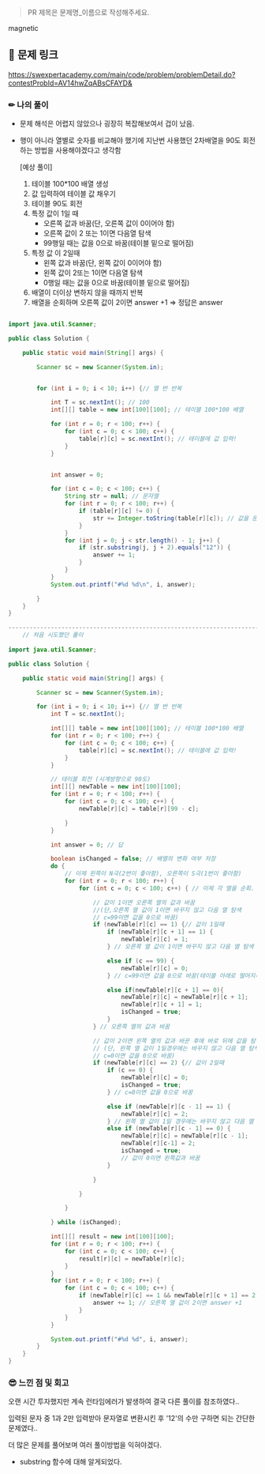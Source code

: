 > PR 제목은 문제명_이름으로 작성해주세요.

magnetic

## 🔗 문제 링크

https://swexpertacademy.com/main/code/problem/problemDetail.do?contestProbId=AV14hwZqABsCFAYD&

### ✏ 나의 풀이

- 문제 해석은 어렵지 않았으나 굉장히 복잡해보여서 겁이 났음.

- 행이 아니라 열별로 숫자를 비교해야 했기에 지난번 사용했던 2차배열을 90도 회전하는 방법을 사용해야겠다고 생각함

  [예상 풀이]

  1. 테이블 100*100 배열 생성
  2. 값 입력하여 테이블 값 채우기
  3. 테이블 90도 회전
  4. 특정 값이 1일 때 
     - 오른쪽 값과 바꿈(단, 오른쪽 값이 0이어야 함)
     - 오른쪽 값이 2 또는 1이면 다음열 탐색
     - 99행일 때는 값을 0으로 바꿈(테이블 밑으로 떨어짐)
  5. 특정 값 이 2일때
     - 왼쪽 값과 바꿈(단, 왼쪽 값이 0이어야 함)
     - 왼쪽 값이 2또는 1이면 다음열 탐색
     - 0행일 때는 값을 0으로 바꿈(테이블 밑으로 떨어짐)
  6. 배열이 더이상 변하지 않을 때까지 반복
  7. 배열을 순회하며 오른쪽 값이 2이면 answer +1 => 정답은 answer

```JAVA

import java.util.Scanner;

public class Solution {

	public static void main(String[] args) {

		Scanner sc = new Scanner(System.in);


		for (int i = 0; i < 10; i++) {// 열 번 반복

			int T = sc.nextInt(); // 100
			int[][] table = new int[100][100]; // 테이블 100*100 배열

			for (int r = 0; r < 100; r++) {
				for (int c = 0; c < 100; c++) {
					table[r][c] = sc.nextInt(); // 테이블에 값 입력!
				}
			}


			int answer = 0;

			for (int c = 0; c < 100; c++) {
				String str = null; // 문자열
				for (int r = 0; r < 100; r++) {
					if (table[r][c] != 0) {
						str += Integer.toString(table[r][c]); // 값을 문자열로 변환
					}
				}
				for (int j = 0; j < str.length() - 1; j++) {
					if (str.substring(j, j + 2).equals("12")) {
						answer += 1;
					}
				}
			}
			System.out.printf("#%d %d\n", i, answer);

		}
	}
}

---------------------------------------------------------------------------------
    // 처음 시도했던 풀이
    
import java.util.Scanner;

public class Solution {

	public static void main(String[] args) {

		Scanner sc = new Scanner(System.in);

		for (int i = 0; i < 10; i++) {// 열 번 반복
			int T = sc.nextInt();

			int[][] table = new int[100][100]; // 테이블 100*100 배열
			for (int r = 0; r < 100; r++) {
				for (int c = 0; c < 100; c++) {
					table[r][c] = sc.nextInt(); // 테이블에 값 입력!
				}
			}

			// 테이블 회전 (시계방향으로 90도)
			int[][] newTable = new int[100][100];
			for (int r = 0; r < 100; r++) {
				for (int c = 0; c < 100; c++) {
					newTable[r][c] = table[r][99 - c];

				}
			}

			int answer = 0; // 답

			boolean isChanged = false; // 배열의 변화 여부 저장
			do {
				// 이제 왼쪽이 N극(2번이 좋아함), 오른쪽이 S극(1번이 좋아함)
				for (int r = 0; r < 100; r++) {
					for (int c = 0; c < 100; c++) { // 이제 각 열을 순회.

						// 값이 1이면 오른쪽 열의 값과 바꿈 
                        //(단,오른쪽 열 값이 1이면 바꾸지 않고 다음 열 탐색
						// c=99이면 값을 0으로 바꿈)
						if (newTable[r][c] == 1) {// 값이 1일때
							if (newTable[r][c + 1] == 1) {
								newTable[r][c] = 1;
							} // 오른쪽 열 값이 1이면 바꾸지 않고 다음 열 탐색

							else if (c == 99) {
								newTable[r][c] = 0;
							} // c=99이면 값을 0으로 바꿈(테이블 아래로 떨어지니까)

							else if(newTable[r][c + 1] == 0){
								newTable[r][c] = newTable[r][c + 1];
								newTable[r][c + 1] = 1;
								isChanged = true;
							}
						} // 오른쪽 열의 값과 바꿈

						// 값이 2이면 왼쪽 열의 값과 바꾼 후에 바로 뒤에 값을 탐색,
						// (단, 왼쪽 열 값이 1일경우에는 바꾸지 않고 다음 열 탐색, 
                        // c=0이면 값을 0으로 바꿈)
						if (newTable[r][c] == 2) {// 값이 2일때
							if (c == 0) {
								newTable[r][c] = 0;
								isChanged = true;
							} // c=0이면 값을 0으로 바꿈

							else if (newTable[r][c - 1] == 1) {
								newTable[r][c] = 2;
							} // 왼쪽 열 값이 1일 경우에는 바꾸지 않고 다음 열 탐색
							else if (newTable[r][c - 1] == 0) {
								newTable[r][c] = newTable[r][c - 1];
								newTable[r][c-1] = 2;
								isChanged = true;
								// 값이 0이면 왼쪽값과 바꿈
							}

						}

					}

				}

			} while (isChanged);

			int[][] result = new int[100][100];
			for (int r = 0; r < 100; r++) {
				for (int c = 0; c < 100; c++) {
					result[r][c] = newTable[r][c];
				}
			}
			for (int r = 0; r < 100; r++) {
				for (int c = 0; c < 100; c++) {
					if (newTable[r][c] == 1 && newTable[r][c + 1] == 2) {
						answer += 1; // 오른쪽 열 값이 2이면 answer +1
					}
				}
			}

			System.out.printf("#%d %d", i, answer);
		}
	}
}


```

### 😎 느낀 점 및 회고

오랜 시간 투자했지만 계속 런타임에러가 발생하여 결국 다른 풀이를 참조하였다..

입력된 문자 중 1과 2만 입력받아 문자열로 변환시킨 후 '12'의 수만 구하면 되는 간단한 문제였다..

더 많은 문제를 풀어보며 여러 풀이방법을 익혀야겠다.

- substring 함수에 대해 알게되었다.



